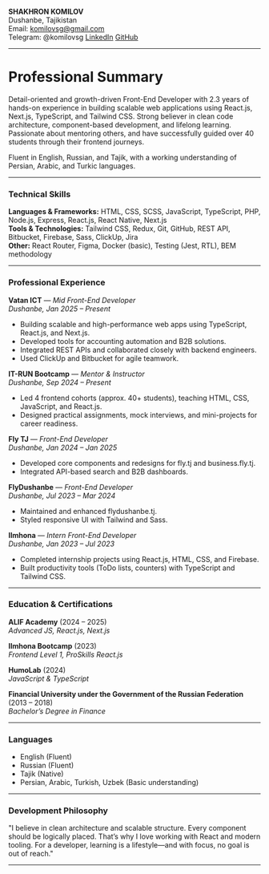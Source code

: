 **SHAKHRON KOMILOV**  
Dushanbe, Tajikistan  
Email: komilovsg@gmail.com    
Telegram: @komilovsg
<a href="https://www.linkedin.com/in/komilovsg">LinkedIn</a>
<a href="https://github.com/komilovsg">GitHub</a>

---

<h1>Professional Summary</h1>

Detail-oriented and growth-driven Front-End Developer with 2.3 years of hands-on experience in building scalable web applications using React.js, Next.js, TypeScript, and Tailwind CSS. Strong believer in clean code architecture, component-based development, and lifelong learning. Passionate about mentoring others, and have successfully guided over 40 students through their frontend journeys.

Fluent in English, Russian, and Tajik, with a working understanding of Persian, Arabic, and Turkic languages.

---

### Technical Skills

**Languages & Frameworks:** HTML, CSS, SCSS, JavaScript, TypeScript, PHP, Node.js, Express, React.js, React Native, Next.js  
**Tools & Technologies:** Tailwind CSS, Redux, Git, GitHub, REST API, Bitbucket, Firebase, Sass, ClickUp, Jira  
**Other:** React Router, Figma, Docker (basic), Testing (Jest, RTL), BEM methodology

---

### Professional Experience

**Vatan ICT** — *Mid Front-End Developer*  
*Dushanbe, Jan 2025 – Present*
- Building scalable and high-performance web apps using TypeScript, React.js, and Next.js.
- Developed tools for accounting automation and B2B solutions.
- Integrated REST APIs and collaborated closely with backend engineers.
- Used ClickUp and Bitbucket for agile teamwork.

**IT-RUN Bootcamp** — *Mentor & Instructor*  
*Dushanbe, Sep 2024 – Present*
- Led 4 frontend cohorts (approx. 40+ students), teaching HTML, CSS, JavaScript, and React.js.
- Designed practical assignments, mock interviews, and mini-projects for career readiness.

**Fly TJ** — *Front-End Developer*  
*Dushanbe, Jan 2024 – Jan 2025*
- Developed core components and redesigns for fly.tj and business.fly.tj.
- Integrated API-based search and B2B dashboards.

**FlyDushanbe** — *Front-End Developer*  
*Dushanbe, Jul 2023 – Mar 2024*
- Maintained and enhanced flydushanbe.tj.
- Styled responsive UI with Tailwind and Sass.

**Ilmhona** — *Intern Front-End Developer*  
*Dushanbe, Jan 2023 – Jul 2023*
- Completed internship projects using React.js, HTML, CSS, and Firebase.
- Built productivity tools (ToDo lists, counters) with TypeScript and Tailwind CSS.

---

### Education & Certifications

**ALIF Academy** (2024 – 2025)  
*Advanced JS, React.js, Next.js*

**Ilmhona Bootcamp** (2023)  
*Frontend Level 1, ProSkills React.js*

**HumoLab** (2024)  
*JavaScript & TypeScript*

**Financial University under the Government of the Russian Federation** (2013 – 2018)  
*Bachelor’s Degree in Finance*

---

### Languages

- English (Fluent)
- Russian (Fluent)
- Tajik (Native)
- Persian, Arabic, Turkish, Uzbek (Basic understanding)

---

### Development Philosophy

"I believe in clean architecture and scalable structure. Every component should be logically placed. That’s why I love working with React and modern tooling. For a developer, learning is a lifestyle—and with focus, no goal is out of reach."

---


